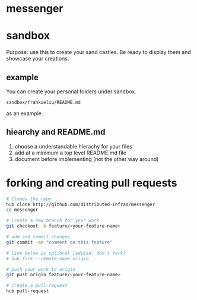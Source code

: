 # messenger

# sandbox

Purpose: use this to create your sand castles.  Be ready to display
them and showcase your creations.

## example

You can create your personal folders under sandbox.

```sandbox/frankieliu/README.md```

as an example.

## hiearchy and README.md

1. choose a understandable hierachy for your files
2. add at a minimum a top level README.md file
3. document before implementing (not the other way around)

# forking and creating pull requests

```bash
# Clones the repo
hub clone http://github.com/distributed-infras/messenger
cd messenger

# Create a new branch for your work 
git checkout -b feature/<your-feature-name>

# add and commit changes
git commit -am "comment on this feature"

# Line below is optional (advise: don't fork)
# hub fork --remote-name origin

# push your work to origin
git push origin feature/<your-feature-name>

# create a pull-request
hub pull-request
```



